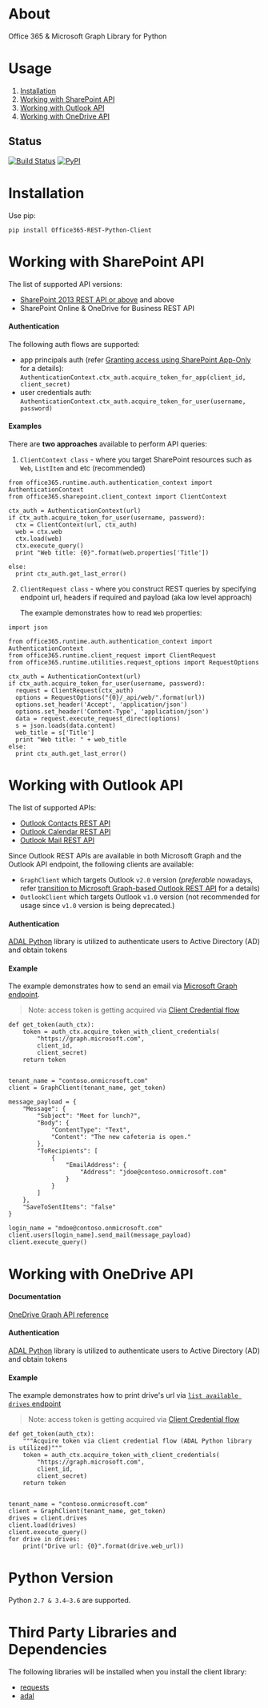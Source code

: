 # About
Office 365 & Microsoft Graph Library for Python

# Usage

1.   [Installation](#Installation)
1.   [Working with SharePoint API](#Working-with-SharePoint-API) 
2.   [Working with Outlook API](#Working-with-Outlook-API) 
3.   [Working with OneDrive API](#Working-with-OneDrive-API)    


## Status

[![Build Status](https://travis-ci.org/vgrem/Office365-REST-Python-Client.svg?branch=master)](https://travis-ci.org/vgrem/Office365-REST-Python-Client)
[![PyPI](https://img.shields.io/pypi/v/Office365-REST-Python-Client.svg)](https://pypi.python.org/pypi/Office365-REST-Python-Client)

# Installation

Use pip:

```
pip install Office365-REST-Python-Client
```


# Working with SharePoint API

The list of supported API versions: 
-   [SharePoint 2013 REST API or above](https://msdn.microsoft.com/en-us/library/office/jj860569.aspx) and above 
-   SharePoint Online & OneDrive for Business REST API

#### Authentication

The following auth flows are supported:

- app principals auth (refer [Granting access using SharePoint App-Only](https://docs.microsoft.com/en-us/sharepoint/dev/solution-guidance/security-apponly-azureacs) for a details): `AuthenticationContext.ctx_auth.acquire_token_for_app(client_id, client_secret)`
- user credentials auth: `AuthenticationContext.ctx_auth.acquire_token_for_user(username, password)`


#### Examples
 

There are **two approaches** available to perform API queries:

1. `ClientContext class` - where you target SharePoint resources such as `Web`, `ListItem` and etc (recommended)
 

```
from office365.runtime.auth.authentication_context import AuthenticationContext
from office365.sharepoint.client_context import ClientContext

ctx_auth = AuthenticationContext(url)
if ctx_auth.acquire_token_for_user(username, password):
  ctx = ClientContext(url, ctx_auth)
  web = ctx.web
  ctx.load(web)
  ctx.execute_query()
  print "Web title: {0}".format(web.properties['Title'])

else:
  print ctx_auth.get_last_error()
```

2. `ClientRequest class` - where you construct REST queries by specifying endpoint url, headers if required and payload (aka low level approach)

   The example demonstrates how to read `Web` properties:
   
   

```
import json

from office365.runtime.auth.authentication_context import AuthenticationContext
from office365.runtime.client_request import ClientRequest
from office365.runtime.utilities.request_options import RequestOptions

ctx_auth = AuthenticationContext(url)
if ctx_auth.acquire_token_for_user(username, password):
  request = ClientRequest(ctx_auth)
  options = RequestOptions("{0}/_api/web/".format(url))
  options.set_header('Accept', 'application/json')
  options.set_header('Content-Type', 'application/json')
  data = request.execute_request_direct(options)
  s = json.loads(data.content)
  web_title = s['Title']
  print "Web title: " + web_title
else:
  print ctx_auth.get_last_error()
```


# Working with Outlook API

The list of supported APIs:
-   [Outlook Contacts REST API](https://msdn.microsoft.com/en-us/office/office365/api/contacts-rest-operations)
-   [Outlook Calendar REST API](https://msdn.microsoft.com/en-us/office/office365/api/calendar-rest-operations)
-   [Outlook Mail REST API](https://msdn.microsoft.com/en-us/office/office365/api/mail-rest-operations)


Since Outlook REST APIs are available in both Microsoft Graph and the Outlook API endpoint, 
the following clients are available:

- `GraphClient` which targets Outlook `v2.0` version (*preferable* nowadays, refer [transition to Microsoft Graph-based Outlook REST API](https://docs.microsoft.com/en-us/outlook/rest/compare-graph-outlook) for a details)   
- `OutlookClient` which targets Outlook `v1.0` version (not recommended for usage since `v1.0` version is being deprecated.)


#### Authentication

[ADAL Python](https://adal-python.readthedocs.io/en/latest/#) 
library is utilized to authenticate users to Active Directory (AD) and obtain tokens


#### Example

The example demonstrates how to send an email via [Microsoft Graph endpoint](https://docs.microsoft.com/en-us/graph/api/user-sendmail?view=graph-rest-1.0&tabs=http).

> Note: access token is getting acquired  via [Client Credential flow](https://docs.microsoft.com/en-us/azure/active-directory/develop/v2-oauth2-client-creds-grant-flow)

```
def get_token(auth_ctx):
    token = auth_ctx.acquire_token_with_client_credentials(
        "https://graph.microsoft.com",
        client_id,
        client_secret)
    return token


tenant_name = "contoso.onmicrosoft.com"
client = GraphClient(tenant_name, get_token)

message_payload = {
    "Message": {
        "Subject": "Meet for lunch?",
        "Body": {
            "ContentType": "Text",
            "Content": "The new cafeteria is open."
        },
        "ToRecipients": [
            {
                "EmailAddress": {
                    "Address": "jdoe@contoso.onmicrosoft.com"
                }
            }
        ]
    },
    "SaveToSentItems": "false"
}

login_name = "mdoe@contoso.onmicrosoft.com"
client.users[login_name].send_mail(message_payload)
client.execute_query()
```


# Working with OneDrive API

#### Documentation 

[OneDrive Graph API reference](https://docs.microsoft.com/en-us/graph/api/resources/onedrive?view=graph-rest-1.0)

#### Authentication

[ADAL Python](https://adal-python.readthedocs.io/en/latest/#) 
library is utilized to authenticate users to Active Directory (AD) and obtain tokens  

#### Example 
The example demonstrates how to print drive's url via [`list available drives` endpoint](https://docs.microsoft.com/en-us/onedrive/developer/rest-api/api/drive_list?view=odsp-graph-online)

> Note: access token is getting acquired  via [Client Credential flow](https://docs.microsoft.com/en-us/azure/active-directory/develop/v2-oauth2-client-creds-grant-flow)

```
def get_token(auth_ctx):
    """Acquire token via client credential flow (ADAL Python library is utilized)"""
    token = auth_ctx.acquire_token_with_client_credentials(
        "https://graph.microsoft.com",
        client_id,
        client_secret)
    return token


tenant_name = "contoso.onmicrosoft.com"
client = GraphClient(tenant_name, get_token)
drives = client.drives
client.load(drives)
client.execute_query()
for drive in drives:
    print("Drive url: {0}".format(drive.web_url))
```


# Python Version
Python `2.7 & 3.4–3.6` are supported.


# Third Party Libraries and Dependencies
The following libraries will be installed when you install the client library:
* [requests](https://github.com/kennethreitz/requests)
* [adal](https://github.com/AzureAD/azure-activedirectory-library-for-python)




